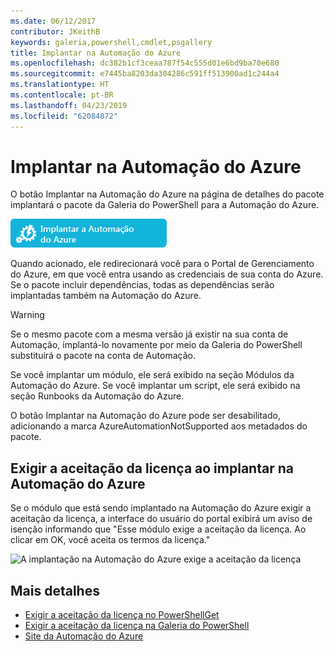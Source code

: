 ```yaml
---
ms.date: 06/12/2017
contributor: JKeithB
keywords: galeria,powershell,cmdlet,psgallery
title: Implantar na Automação do Azure
ms.openlocfilehash: dc382b1cf3ceaa787f54c555d01e6bd9ba70e680
ms.sourcegitcommit: e7445ba8203da304286c591ff513900ad1c244a4
ms.translationtype: HT
ms.contentlocale: pt-BR
ms.lasthandoff: 04/23/2019
ms.locfileid: "62084872"
---
```

# <a name="deploy-to-azure-automation"></a>Implantar na Automação do Azure

O botão Implantar na Automação do Azure na página de detalhes do pacote implantará o pacote da Galeria do PowerShell para a Automação do Azure.

![Botão Implantar na Automação do Azure](../../Images/DeployToAzureAutomationButton.png)

Quando acionado, ele redirecionará você para o Portal de Gerenciamento do Azure, em que você entra usando as credenciais de sua conta do Azure.
Se o pacote incluir dependências, todas as dependências serão implantadas também na Automação do Azure.

> [!WARNING]
> Se o mesmo pacote com a mesma versão já existir na sua conta de Automação, implantá-lo novamente por meio da Galeria do PowerShell substituirá o pacote na conta de Automação.

Se você implantar um módulo, ele será exibido na seção Módulos da Automação do Azure.  Se você implantar um script, ele será exibido na seção Runbooks da Automação do Azure.

O botão Implantar na Automação do Azure pode ser desabilitado, adicionando a marca AzureAutomationNotSupported aos metadados do pacote.

## <a name="require-license-acceptance-on-deploy-to-azure-automation"></a>Exigir a aceitação da licença ao implantar na Automação do Azure

Se o módulo que está sendo implantado na Automação do Azure exigir a aceitação da licença, a interface do usuário do portal exibirá um aviso de isenção informando que "Esse módulo exige a aceitação da licença. Ao clicar em OK, você aceita os termos da licença."

![A implantação na Automação do Azure exige a aceitação da licença](../../Images/DeployToAzureAutomationRequireLicenseAcceptanceDisclaimer.png)

## <a name="more-details"></a>Mais detalhes

- [Exigir a aceitação da licença no PowerShellGet](../../concepts/module-license-acceptance.md)
- [Exigir a aceitação da licença na Galeria do PowerShell](packages-that-require-license-acceptance.md)
- [Site da Automação do Azure](http://azure.microsoft.com/services/automation/)
